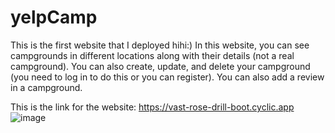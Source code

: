 # yelpCamp
This is the first website that I deployed hihi:) In this website, you can see campgrounds in different locations along with their details (not a real campground). You can also create, update, and delete your campground (you need to log in to do this or you can register). You can also add a review in a campground.

This is the link for the website: https://vast-rose-drill-boot.cyclic.app
![image](https://user-images.githubusercontent.com/93570629/231792070-3ffc1b22-f41c-4d60-b954-da5e67f0b9a3.png)
